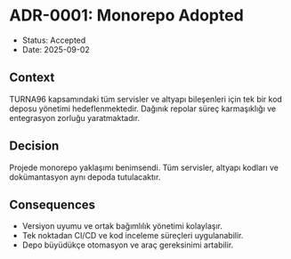 # ADR-0001: Monorepo Adopted

- Status: Accepted
- Date: 2025-09-02

## Context
TURNA96 kapsamındaki tüm servisler ve altyapı bileşenleri için tek bir kod deposu yönetimi hedeflenmektedir. Dağınık repolar süreç karmaşıklığı ve entegrasyon zorluğu yaratmaktadır.

## Decision
Projede monorepo yaklaşımı benimsendi. Tüm servisler, altyapı kodları ve dokümantasyon aynı depoda tutulacaktır.

## Consequences
- Versiyon uyumu ve ortak bağımlılık yönetimi kolaylaşır.
- Tek noktadan CI/CD ve kod inceleme süreçleri uygulanabilir.
- Depo büyüdükçe otomasyon ve araç gereksinimi artabilir.
